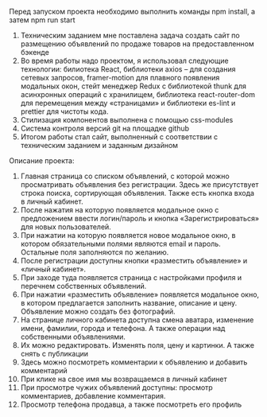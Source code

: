 Перед запуском проекта необходимо выполнить команды npm install, а затем npm run start
1.	Техническим заданием мне поставлена задача создать сайт по размещению объявлений по продаже товаров на предоставленном бэкенде
2.	Во время работы надо проектом, я использовал следующие технологии: билиотека React, библиотеки axios – для создания сетевых запросов, framer-motion для плавного появления модальных окон, стейт менеджер Redux с библиотекой thunk для асинхронных операций с хранилищем, библиотека react-router-dom для перемещения между «страницами» и библиотеки es-lint и prettier для чистоты кода.
3.	Стилизация компонентов выполнена с помощью css-modules
4.	Система контроля версий git на площадке github
5.	Итогом работы стал сайт, выполненный с соответствии с техническим заданием и заданным дизайном

Описание проекта:
1.	Главная страница со списком объявлений, с которой можно просматривать объявления без регистрации. Здесь же присутствует строка поиска, сортирующая объявления. Также есть кнопка входа в личный кабинет.
2.	После нажатия на которую появляется модальное окно с предложением ввести логин/пароль и кнопка «Зарегистрироваться» для новых пользователей.
3.	При нажатии на которую появляется новое модальное окно, в котором обязательными полями являются email и пароль. Остальные поля заполняются по желанию.
4.	После регистрации  доступны кнопки «разместить объявление» и «личный кабинет». 
5.	При заходе туда появляется страница с настройками профиля и перечнем собственных объявлений.
6.	При нажатии «разместить объявление» появляется модальное окно, в котором предлагается заполнить название, описание и цену. Объявление можно создать без фотографий.
7.	На странице личного кабинета доступна смена аватара, изменение имени, фамилии, города и телефона. А также операции над собственными объявлениями.
8.	Их можно редактировать. Изменять поля, цену и картинки. А также снять с публикации
9.	Здесь можно посмотреть комментарии к объявлению и добавить комментарий
10.	При клике на свое имя мы возвращаемся в личный кабинет
11.	При просмотре чужих объявлений доступны: просмотр комментариев, добавление комментария. 
12.	Просмотр телефона продавца, а также посмотреть его профиль
